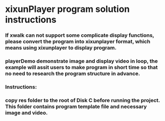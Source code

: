 # 		xixunPlayer program solution instructions

### If xwalk can not support some complicate display functions, please convert the program into xixunplayer format, which means using xixunplayer to display program. 



### playerDemo demonstrate image and display video in loop, the example will assit users to make program in short time so that no need to research the program structure in advance. 

### Instructions:

### copy res folder to the root of Disk C before running the project. This folder contains program template file and  necessary image and video.  

